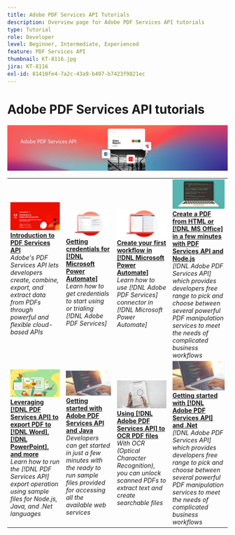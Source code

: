 ```yaml
---
title: Adobe PDF Services API Tutorials
description: Overview page for Adobe PDF Services API tutorials
type: Tutorial
role: Developer
level: Beginner, Intermediate, Experienced
feature: PDF Services API
thumbnail: KT-8116.jpg
jira: KT-8116
exl-id: 81410fe4-7a2c-43a9-b497-b7423f9821ec
---
```

# Adobe PDF Services API tutorials

![PDF Services API Banner](../assets/pdfserviceshero.jpg)

<table style="table-layout:fixed">
<tr>
 <td>
   <a href="https://experienceleague.adobe.com/docs/adobe-developers-live-events/events/2021/oct2021/pdf-services-api.html">
      <img alt="Introduction to PDF Services API" src="assets/introduction_1280.png" />
   </a>
    <div>
   <a href="https://experienceleague.adobe.com/docs/adobe-developers-live-events/events/2021/oct2021/pdf-services-api.html"><strong>Introduction to PDF Services API</strong></a>
    </div>
    <em>Adobe's PDF Services API lets developers create, combine, export, and extract data from PDFs through powerful and flexible cloud-based APIs</em>
    <br>
  </td>
  <td>
   <a href="getting-credentials-power-automate.md">
      <img alt="Getting credentials for Microsoft Power Automate" src="assets/createcredentials_1280.png" />
   </a>
    <div>
   <a href="getting-credentials-power-automate.md"><strong>Getting credentials for [!DNL Microsoft Power Automate]</strong></a>
    </div>
    <em>Learn how to get credentials to start using or trialing [!DNL Adobe PDF Services]</em>
    <br>
  </td>
  <td>
   <a href="create-workflow-power-automate.md">
      <img alt="Create your first workflow in Microsoft Power Automate" src="assets/firstflow_1280.png" />
   </a>
    <div>
   <a href="create-workflow-power-automate.md"><strong>Create your first workflow in [!DNL Microsoft Power Automate]</strong></a>
    </div>
    <em>Learn how to use [!DNL Adobe PDF Services] connector in [!DNL Microsoft Power Automate]</em>
    <br>
  </td>
  <td>
   <a href="createpdffromhtml.md">
      <img alt="Create a PDF from HTML or MS Office in a few minutes with PDF Services API and Node.js" src="assets/PDFServices_GettingStartedNode_thumb.jpg" />
   </a>
    <div>
   <a href="createpdffromhtml.md"><strong>Create a PDF from HTML or [!DNL MS Office] in a few minutes with PDF Services API and Node.js</strong></a>
    </div>
    <em>[!DNL Adobe PDF Services API] which provides developers free range to pick and choose between several powerful PDF manipulation services to meet the needs of complicated business workflows</em>
    <br>
  </td>
</tr>
<tr>
  <td>
   <a href="exportpdf.md">
      <img alt="Using PDF Services API to export PDF to Word, PowerPoint, and more" src="assets/PDFServices_ExportPDF_thumb.jpg" />
   </a>
    <div>
   <a href="exportpdf.md"><strong>Leveraging [!DNL PDF Services API] to export PDF to [!DNL Word], [!DNL PowerPoint], and more</strong></a>
    </div>
    <em>Learn how to run the [!DNL PDF Services API] export operation using sample files for Node.js, Java, and .Net languages</em>
    <br>
  </td>
   <td>
   <a href="gettingstartedjava.md">
      <img alt="Getting started with Adobe PDF Services API and Java" src="assets/PDFServices_GettingStartedJAVA_thumb.jpg" />
   </a>
    <div>
   <a href="gettingstartedjava.md"><strong>Getting started with Adobe PDF Services API and Java</strong></a>
    </div>
    <em>Developers can get started in just a few minutes with the ready to run sample files provided for accessing all the available web services</em>
    <br>
  </td>
   <td>
   <a href="ocr.md">
      <img alt="Using Adobe PDF Services API to OCR PDF files" src="assets/PDFServices_OCR_Thumb.jpg" />
   </a>
    <div>
   <a href="ocr.md"><strong>Using [!DNL Adobe PDF Services API] to OCR PDF files</strong></a>
    </div>
    <em>With OCR (Optical Character Recognition), you can unlock scanned PDFs to extract text and create searchable files</em>
    <br>
  </td>
  <td>
   <a href="gettingstartednet.md">
      <img alt="Getting started with Adobe PDF Services API and .Net" src="assets/PDFServices_GettingStartedNET_thumb.jpg" />
   </a>
    <div>
   <a href="gettingstartednet.md"><strong>Getting started with [!DNL Adobe PDF Services API] and .Net</strong></a>
    </div>
    <em>[!DNL Adobe PDF Services API] which provides developers free range to pick and choose between several powerful PDF manipulation services to meet the needs of complicated business workflows</em>
    <br>
  </td>
</tr>
</table>
